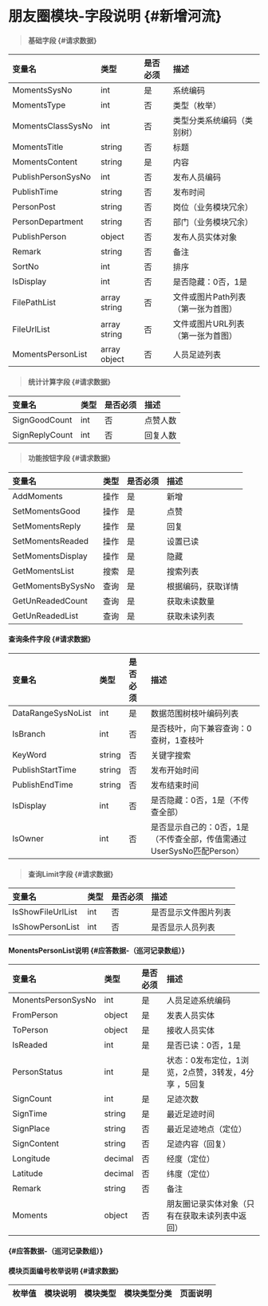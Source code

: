 # 朋友圈模块-字段说明 {#新增河流}

> #### 基础字段 {#请求数据}

| 变量名 | 类型 | 是否必须 | 描述 |
| :--- | :--- | :--- | :--- |
| MomentsSysNo | int | 是 | 系统编码 |
| MomentsType | int | 否 | 类型（枚举） |
| MomentsClassSysNo | int | 否 | 类型分类系统编码（类别树） |
| MomentsTitle | string | 否 | 标题 |
| MomentsContent | string | 是 | 内容 |
| PublishPersonSysNo | int | 否 | 发布人员编码 |
| PublishTime | string | 否 | 发布时间 |
| PersonPost | string | 否 | 岗位（业务模块冗余） |
| PersonDepartment | string | 否 | 部门（业务模块冗余） |
| PublishPerson | object | 否 | 发布人员实体对象 |
| Remark | string | 否 | 备注 |
| SortNo | int | 否 | 排序 |
| IsDisplay | int | 否 | 是否隐藏：0否，1是 |
| FilePathList | array string | 否 | 文件或图片Path列表（第一张为首图） |
| FileUrlList | array string | 否 | 文件或图片URL列表（第一张为首图） |
| MomentsPersonList | array object | 否 | 人员足迹列表 |

> #### 统计计算字段 {#请求数据}

| 变量名 | 类型 | 是否必须 | 描述 |
| :--- | :--- | :--- | :--- |
| SignGoodCount | int | 否 | 点赞人数 |
| SignReplyCount | int | 否 | 回复人数 |

> #### 功能按钮字段 {#请求数据}

| 变量名 | 类型 | 是否必须 | 描述 |
| :--- | :--- | :--- | :--- |
| AddMoments | 操作 | 是 | 新增 |
| SetMomentsGood | 操作 | 是 | 点赞 |
| SetMomentsReply | 操作 | 是 | 回复 |
| SetMomentsReaded | 操作 | 是 | 设置已读 |
| SetMomentsDisplay | 操作 | 是 | 隐藏 |
| GetMomentsList | 搜索 | 是 | 搜索列表 |
| GetMomentsBySysNo | 查询 | 是 | 根据编码，获取详情 |
| GetUnReadedCount | 查询 | 是 | 获取未读数量 |
| GetUnReadedList | 查询 | 是 | 获取未读列表 |

#### 查询条件字段 {#请求数据}

| 变量名 | 类型 | 是否必须 | 描述 |
| :--- | :--- | :--- | :--- |
| DataRangeSysNoList | int | 是 | 数据范围树枝叶编码列表 |
| IsBranch | int | 否 | 是否枝叶，向下兼容查询：0查树，1查枝叶 |
| KeyWord | string | 否 | 关键字搜索 |
| PublishStartTime | string | 否 | 发布开始时间 |
| PublishEndTime | string | 否 | 发布结束时间 |
| IsDisplay | int | 否 | 是否隐藏：0否，1是（不传查全部） |
| IsOwner | int | 否 | 是否显示自己的：0否，1是（不传查全部，传值需通过UserSysNo匹配Person） |

> #### 查询Limit字段 {#请求数据}

| 变量名 | 类型 | 是否必须 | 描述 |
| :--- | :--- | :--- | :--- |
| IsShowFileUrlList | int | 否 | 是否显示文件图片列表 |
| IsShowPersonList | int | 否 | 是否显示人员列表 |

#### MonentsPersonList说明 {#应答数据-（巡河记录数组）}

| 变量名 | 类型 | 是否必须 | 描述 |
| :--- | :--- | :--- | :--- |
| MonentsPersonSysNo | int | 是 | 人员足迹系统编码 |
| FromPerson | object | 是 | 发表人员实体 |
| ToPerson | object | 是 | 接收人员实体 |
| IsReaded | int | 是 | 是否已读：0否，1是 |
| PersonStatus | int | 是 | 状态：0发布定位，1浏览，2点赞，3转发，4分享 ，5回复 |
| SignCount | int | 是 | 足迹次数 |
| SignTime | string | 是 | 最近足迹时间 |
| SignPlace | string | 否 | 最近足迹地点（定位） |
| SignContent | string | 否 | 足迹内容（回复） |
| Longitude | decimal | 否 | 经度（定位） |
| Latitude | decimal | 否 | 纬度（定位） |
| Remark | string | 否 | 备注 |
| Moments | object | 否 | 朋友圈记录实体对象（只有在获取未读列表中返回） |

####  {#应答数据-（巡河记录数组）}

#### 模块页面编号枚举说明 {#请求数据}

| 枚举值 | 模块说明 | 模块类型 | 模块类型分类 | 页面说明 |
| :--- | :--- | :--- | :--- | :--- |




